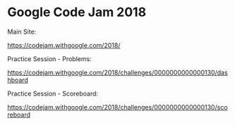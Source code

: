 # Google Code Jam 2018

Main Site:

https://codejam.withgoogle.com/2018/

Practice Session - Problems:

https://codejam.withgoogle.com/2018/challenges/0000000000000130/dashboard

Practice Session - Scoreboard:

https://codejam.withgoogle.com/2018/challenges/0000000000000130/scoreboard
